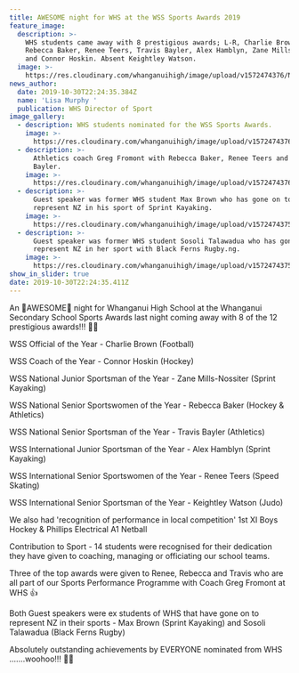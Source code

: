 ```yaml
---
title: AWESOME night for WHS at the WSS Sports Awards 2019
feature_image:
  description: >-
    WHS students came away with 8 prestigious awards; L-R, Charlie Brown,
    Rebecca Baker, Renee Teers, Travis Bayler, Alex Hamblyn, Zane Mills-Nossiter
    and Connor Hoskin. Absent Keightley Watson.
  image: >-
    https://res.cloudinary.com/whanganuihigh/image/upload/v1572474376/News/74627062_1385517178264051_7046426463687409664_n.jpg
news_author:
  date: 2019-10-30T22:24:35.384Z
  name: 'Lisa Murphy '
  publication: WHS Director of Sport
image_gallery:
  - description: WHS students nominated for the WSS Sports Awards.
    image: >-
      https://res.cloudinary.com/whanganuihigh/image/upload/v1572474376/News/72940720_1385517234930712_887819703437754368_n.jpg
  - description: >-
      Athletics coach Greg Fromont with Rebecca Baker, Renee Teers and Travis
      Bayler.
    image: >-
      https://res.cloudinary.com/whanganuihigh/image/upload/v1572474376/News/75442990_1385517204930715_2833917136701751296_n.jpg
  - description: >-
      Guest speaker was former WHS student Max Brown who has gone on to
      represent NZ in his sport of Sprint Kayaking.
    image: >-
      https://res.cloudinary.com/whanganuihigh/image/upload/v1572474375/News/74911764_1385519091597193_4381194953515073536_n.jpg
  - description: >-
      Guest speaker was former WHS student Sosoli Talawadua who has gone on to
      represent NZ in her sport with Black Ferns Rugby.ng.
    image: >-
      https://res.cloudinary.com/whanganuihigh/image/upload/v1572474375/News/74673198_1385519121597190_5398145129334702080_n.jpg
show_in_slider: true
date: 2019-10-30T22:24:35.411Z
---
```

An 💛AWESOME💚 night for Whanganui High School at the Whanganui Secondary School Sports Awards last night coming away with 8 of the 12 prestigious awards!!! 🎉🎉

WSS Official of the Year - Charlie Brown (Football)

WSS Coach of the Year - Connor Hoskin (Hockey)

WSS National Junior Sportsman of the Year - Zane Mills-Nossiter (Sprint Kayaking)

WSS National Senior Sportswomen of the Year - Rebecca Baker (Hockey & Athletics)

WSS National Senior Sportsman of the Year - Travis Bayler (Athletics)

WSS International Junior Sportsman of the Year - Alex Hamblyn (Sprint Kayaking)

WSS International Senior Sportswomen of the Year - Renee Teers (Speed Skating)

WSS International Senior Sportsman of the Year - Keightley Watson (Judo)

We also had 'recognition of performance in local competition'
1st XI Boys Hockey & Phillips Electrical A1 Netball

Contribution to Sport - 14 students were recognised for their dedication they have given to coaching, managing or officiating our school teams.

Three of the top awards were given to Renee, Rebecca and Travis who are all part of our Sports Performance Programme with Coach Greg Fromont at WHS 👍

Both Guest speakers were ex students of WHS that have gone on to represent NZ in their sports - Max Brown (Sprint Kayaking) and Sosoli Talawadua (Black Ferns Rugby)

Absolutely outstanding achievements by EVERYONE nominated from WHS .......woohoo!!! 💛💚
